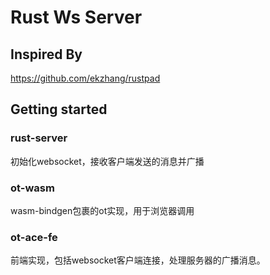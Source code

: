 # Rust Ws Server

## Inspired By
https://github.com/ekzhang/rustpad

## Getting started

### rust-server
初始化websocket，接收客户端发送的消息并广播

### ot-wasm 
wasm-bindgen包裹的ot实现，用于浏览器调用

### ot-ace-fe
前端实现，包括websocket客户端连接，处理服务器的广播消息。
